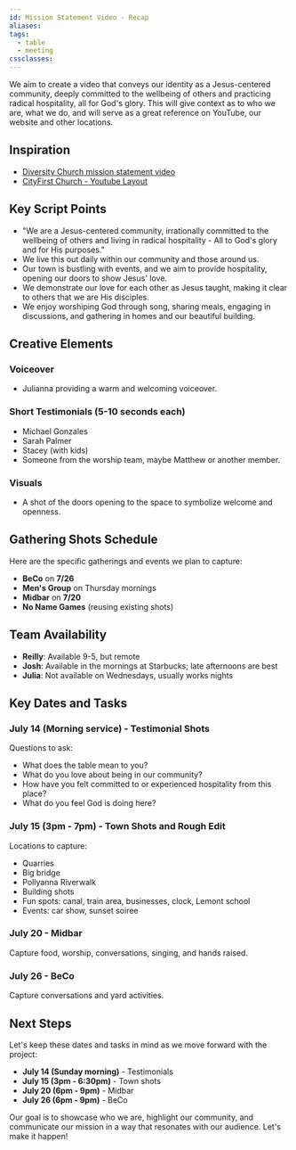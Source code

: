 ```yaml
---
id: Mission Statement Video - Recap
aliases: 
tags:
  - table
  - meeting
cssclasses:
---
```

We aim to create a video that conveys our identity as a Jesus-centered community, deeply committed to the wellbeing of others and practicing radical hospitality, all for God's glory. This will give context as to who we are, what we do, and will serve as a great reference on YouTube, our website and other locations.

## Inspiration
- [Diversity Church mission statement video](https://youtu.be/6R3tcd1tac0)
- [CityFirst Church - Youtube Layout](https://www.youtube.com/@cityfirstchurch)

## Key Script Points
- "We are a Jesus-centered community, irrationally committed to the wellbeing of others and living in radical hospitality - All to God's glory and for His purposes."
- We live this out daily within our community and those around us.
- Our town is bustling with events, and we aim to provide hospitality, opening our doors to show Jesus' love.
- We demonstrate our love for each other as Jesus taught, making it clear to others that we are His disciples.
- We enjoy worshiping God through song, sharing meals, engaging in discussions, and gathering in homes and our beautiful building.

## Creative Elements
### Voiceover
- Julianna providing a warm and welcoming voiceover.

### Short Testimonials (5-10 seconds each)
- Michael Gonzales
- Sarah Palmer
- Stacey (with kids)
- Someone from the worship team, maybe Matthew or another member.

### Visuals
- A shot of the doors opening to the space to symbolize welcome and openness.

## Gathering Shots Schedule
Here are the specific gatherings and events we plan to capture:

- **BeCo** on **7/26**
- **Men's Group** on Thursday mornings
- **Midbar** on **7/20**
- **No Name Games** (reusing existing shots)

## Team Availability
- **Reilly**: Available 9-5, but remote
- **Josh**: Available in the mornings at Starbucks; late afternoons are best
- **Julia**: Not available on Wednesdays, usually works nights

## Key Dates and Tasks
### July 14 (Morning service) - Testimonial Shots
Questions to ask:
- What does the table mean to you?
- What do you love about being in our community?
- How have you felt committed to or experienced hospitality from this place?
- What do you feel God is doing here?

### July 15 (3pm - 7pm) - Town Shots and Rough Edit
Locations to capture:
- Quarries
- Big bridge
- Pollyanna Riverwalk
- Building shots
- Fun spots: canal, train area, businesses, clock, Lemont school
- Events: car show, sunset soiree

### July 20 - Midbar
Capture food, worship, conversations, singing, and hands raised.

### July 26 - BeCo
Capture conversations and yard activities.

## Next Steps
Let's keep these dates and tasks in mind as we move forward with the project:
- **July 14 (Sunday morning)** - Testimonials
- **July 15 (3pm - 6:30pm)** - Town shots
- **July 20 (6pm - 9pm)** - Midbar
- **July 26 (6pm - 9pm)** - BeCo

Our goal is to showcase who we are, highlight our community, and communicate our mission in a way that resonates with our audience. Let's make it happen!